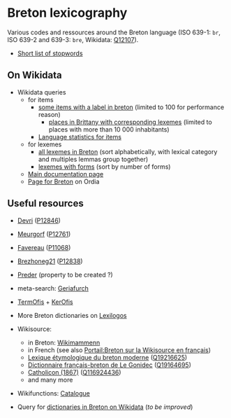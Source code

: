# Breton lexicography
Various codes and ressources around the Breton language (ISO 639-1: ``br``, ISO 639-2 and 639-3: ``bre``, Wikidata: [Q12107](https://www.wikidata.org/wiki/Q12107)).

* [Short list of stopwords](https://github.com/belett/Breton_lexicography/blob/main/Stopwords%20br)

## On Wikidata
* Wikidata queries
  * for items
    * [some items with a label in breton](https://w.wiki/3N5M) (limited to 100 for performance reason)
      * [places in Brittany with corresponding lexemes](https://w.wiki/EHJQ) (limited to places with more than 10 000 inhabitants)
    * [Language statistics for items](https://www.wikidata.org/wiki/User:Mr._Ibrahem/Language_statistics_for_items)
  * for lexemes
    * [all lexemes in Breton](https://w.wiki/3Hvk) (sort alphabetically, with lexical category and multiples lemmas group together)
    * [lexemes with forms](https://w.wiki/3N5V) (sort by number of forms)
  * [Main documentation page](https://www.wikidata.org/wiki/Wikidata:Lexicographical_data/Documentation/Languages/br)
  * [Page for Breton](https://ordia.toolforge.org/language/Q12107) on Ordia

## Useful resources

* [Devri](http://devri.bzh) ([P12846](https://www.wikidata.org/wiki/Property:P12846))
* [Meurgorf](https://niverel.brezhoneg.bzh/fr/meurgorf/) ([P12761](https://www.wikidata.org/wiki/Property:P12761))
* [Favereau](http://s197437879.onlinehome.fr/dicobzh/index.php) ([P11068](https://www.wikidata.org/wiki/Property:P11068))
* [Brezhoneg21](https://www.brezhoneg21.com/) ([P12838](https://www.wikidata.org/wiki/Property:P12838))
* [Preder](https://preder.net/r/geriadur/geriadur.php) (property to be created ?)
* meta-search: [Geriafurch](https://geriafurch.bzh)
* [TermOfis](https://www.fr.brezhoneg.bzh/36-termofis.htm) + [KerOfis](https://www.fr.brezhoneg.bzh/40-kerofis.htm)
* More Breton dictionaries on [Lexilogos](https://www.lexilogos.com/breton_dictionnaire.htm)

* Wikisource:
  * in Breton: [Wikimammenn](https://br.wikisource.org)
  * in French (see also [Portail:Breton sur la Wikisource en français](https://fr.wikisource.org/wiki/Portail:Breton))
   * [Lexique étymologique du breton moderne](https://fr.wikisource.org/wiki/Lexique_étymologique_du_breton_moderne) ([Q19216625](https://www.wikidata.org/wiki/Q19216625))
   * [Dictionnaire français-breton de Le Gonidec](https://fr.wikisource.org/wiki/Dictionnaire_français-breton_de_Le_Gonidec) ([Q19164695](https://www.wikidata.org/wiki/Q19164695))
   * [Catholicon (1867)](https://fr.wikisource.org/wiki/Catholicon_(Lagadec)/1867) ([Q116924436](https://www.wikidata.org/wiki/Q116924436))
   * and many more
* Wikifunctions: [Catalogue](https://www.wikifunctions.org/wiki/Wikifunctions:Catalogue/Natural_language_operations/Breton)
* Query for [dictionaries in Breton on Wikidata](https://w.wiki/EKPx) (_to be improved_)

